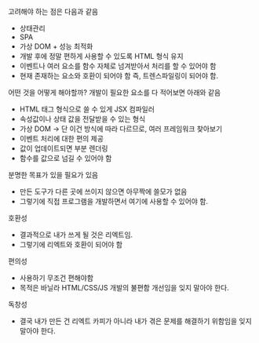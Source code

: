 고려해야 하는 점은 다음과 같음

- 상태관리
- SPA
- 가상 DOM + 성능 최적화
- 개발 후에 정말 편하게 사용할 수 있도록 HTML 형식 유지
- 이벤트나 여러 요소를 함수 자체로 넘겨받아서 처리를 할 수 있어야 함
- 현재 존재하는 요소와 호환이 되어야 함 즉, 트렌스파일링이 되어야 함.

어떤 것을 어떻게 해야할까?
개발이 필요한 요소를 다 적어보면 아래와 같음
- HTML 태그 형식으로 쓸 수 있게 JSX 컴파일러
- 속성값이나 상태 값을 전달받을 수 있는 형식
- 가상 DOM -> 단 이건 방식에 따라 다르므로, 여러 프레임워크 찾아보기
- 이벤트 처리에 대한 편의 제공
- 값이 업데이트되면 부분 렌더링
- 함수를 값으로 넘길 수 있어야 함

분명한 목표가 있을 필요가 있음
- 만든 도구가 다른 곳에 쓰이지 않으면 아무짝에 쓸모가 없음
- 그렇기에 직접 프로그램을 개발하면서 여기에 사용할 수 있어야 함.

호환성
- 결과적으로 내가 쓰게 될 것은 리엑트임.
- 그렇기에 리엑트와 호환이 되어야 함

편의성
- 사용하기 무조건 편해야함
- 목적은 바닐라 HTML/CSS/JS 개발의 불편함 개선임을 잊지 말아야 한다.

독창성
- 결국 내가 만든 건 리엑트 카피가 아니라 내가 겪은 문제를 해결하기 위함임을 잊지 말아야 한다.

